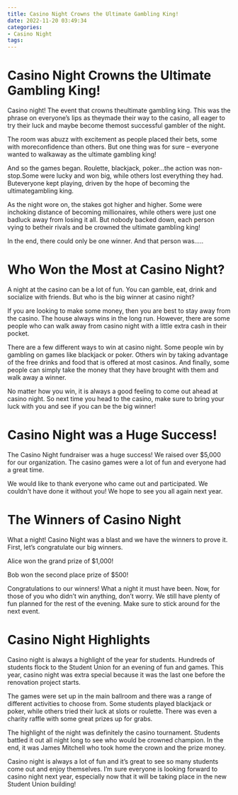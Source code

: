 ```yaml
---
title: Casino Night Crowns the Ultimate Gambling King!
date: 2022-11-20 03:49:34
categories:
- Casino Night
tags:
---
```



#  Casino Night Crowns the Ultimate Gambling King!

Casino night! The event that crowns theultimate gambling king. This was the phrase on everyone’s lips as theymade their way to the casino, all eager to try their luck and maybe become themost successful gambler of the night.

The room was abuzz with excitement as people placed their bets, some with moreconfidence than others. But one thing was for sure – everyone wanted to walkaway as the ultimate gambling king!

And so the games began. Roulette, blackjack, poker…the action was non-stop.Some were lucky and won big, while others lost everything they had. Buteveryone kept playing, driven by the hope of becoming the ultimategambling king.

As the night wore on, the stakes got higher and higher. Some were inchoking distance of becoming millionaires, while others were just one badluck away from losing it all. But nobody backed down, each person vying to betheir rivals and be crowned the ultimate gambling king!

In the end, there could only be one winner. And that person was…..

#  Who Won the Most at Casino Night?

A night at the casino can be a lot of fun. You can gamble, eat, drink and socialize with friends. But who is the big winner at casino night?

If you are looking to make some money, then you are best to stay away from the casino. The house always wins in the long run. However, there are some people who can walk away from casino night with a little extra cash in their pocket.

There are a few different ways to win at casino night. Some people win by gambling on games like blackjack or poker. Others win by taking advantage of the free drinks and food that is offered at most casinos. And finally, some people can simply take the money that they have brought with them and walk away a winner.

No matter how you win, it is always a good feeling to come out ahead at casino night. So next time you head to the casino, make sure to bring your luck with you and see if you can be the big winner!

#  Casino Night was a Huge Success!

The Casino Night fundraiser was a huge success! We raised over $5,000 for our organization. The casino games were a lot of fun and everyone had a great time.

We would like to thank everyone who came out and participated. We couldn't have done it without you! We hope to see you all again next year.

#  The Winners of Casino Night

What a night! Casino Night was a blast and we have the winners to prove it. First, let’s congratulate our big winners.

Alice won the grand prize of $1,000!

Bob won the second place prize of $500!

Congratulations to our winners! What a night it must have been. Now, for those of you who didn’t win anything, don’t worry. We still have plenty of fun planned for the rest of the evening. Make sure to stick around for the next event.

#  Casino Night Highlights

Casino night is always a highlight of the year for students. Hundreds of students flock to the Student Union for an evening of fun and games. This year, casino night was extra special because it was the last one before the renovation project starts.

The games were set up in the main ballroom and there was a range of different activities to choose from. Some students played blackjack or poker, while others tried their luck at slots or roulette. There was even a charity raffle with some great prizes up for grabs.

The highlight of the night was definitely the casino tournament. Students battled it out all night long to see who would be crowned champion. In the end, it was James Mitchell who took home the crown and the prize money.

 Casino night is always a lot of fun and it’s great to see so many students come out and enjoy themselves. I’m sure everyone is looking forward to casino night next year, especially now that it will be taking place in the new Student Union building!